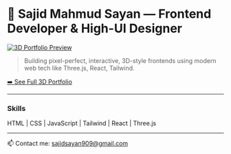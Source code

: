 # 🚀 Sajid Mahmud Sayan — Frontend Developer & High-UI Designer

[![3D Portfolio Preview](https://user-images.githubusercontent.com/your-screenshot-or-gif.png)](https://your-live-3d-portfolio-url.com)

> Building pixel-perfect, interactive, 3D-style frontends using modern web tech like Three.js, React, Tailwind.

[➡️ See Full 3D Portfolio](https://nexa-five.vercel.app)

---

### Skills  
HTML | CSS | JavaScript | Tailwind | React | Three.js

---

📫 Contact me: [sajidsayan909@gmail.com](mailto:sajidsayan909@gmail.com)
